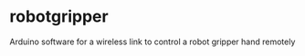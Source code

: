 robotgripper
============

Arduino software for a wireless link to control a robot gripper hand remotely
